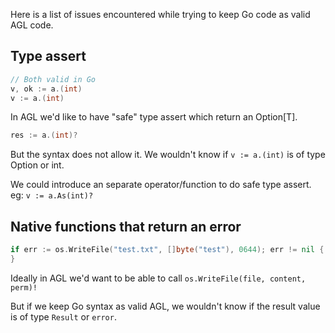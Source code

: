 Here is a list of issues encountered while trying to keep Go code as valid AGL code.

## Type assert
```go
// Both valid in Go
v, ok := a.(int)
v := a.(int)
```

In AGL we'd like to have "safe" type assert which return an Option[T].  

```go
res := a.(int)?
```
But the syntax does not allow it. We wouldn't know if `v := a.(int)` is of type Option or int.  

We could introduce an separate operator/function to do safe type assert. eg: `v := a.As(int)?`  

## Native functions that return an error

```go
if err := os.WriteFile("test.txt", []byte("test"), 0644); err != nil {
}
```

Ideally in AGL we'd want to be able to call `os.WriteFile(file, content, perm)!`  

But if we keep Go syntax as valid AGL, we wouldn't know if the result value is of type `Result` or `error`.  
